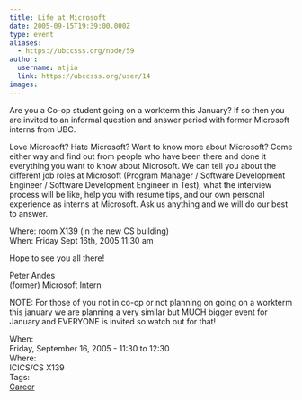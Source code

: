 ```yaml
---
title: Life at Microsoft 
date: 2005-09-15T19:39:00.000Z
type: event
aliases:
  - https://ubccsss.org/node/59
author:
  username: atjia
  link: https://ubccsss.org/user/14
images:
---
```


<div class="field field-name-body field-type-text-with-summary field-label-hidden"><div class="field-items"><div class="field-item even"><p>Are you a Co-op student going on a workterm this January? If so then you are invited to an informal question and answer period with former Microsoft interns from UBC.</p>
<p>Love Microsoft? Hate Microsoft? Want to know more about Microsoft? Come either way and find out from people who have been there and done it everything you want to know about Microsoft. We can tell you about the different job roles at Microsoft (Program Manager / Software Development Engineer / Software Development Engineer in Test), what the interview process will be like, help you with resume tips, and our own personal experience as interns at Microsoft. Ask us anything and we will do our best to answer.</p>
<p>Where: room X139 (in the new CS building)<br>
When: Friday Sept 16th, 2005 11:30 am</p>
<p>Hope to see you all there!</p>
<p>Peter Andes<br>
(former) Microsoft Intern</p>
<p>NOTE: For those of you not in co-op or not planning on going on a workterm this january we are planning a very similar but MUCH bigger event for January and EVERYONE is invited so watch out for that!</p>
<!--break--></div></div></div><div class="field field-name-field-dates field-type-datetime field-label-above"><div class="field-label">When:&#xA0;</div><div class="field-items"><div class="field-item even"><span class="date-display-single">Friday, September 16, 2005 - <span class="date-display-range"><span class="date-display-start">11:30</span> to <span class="date-display-end">12:30</span></span></span></div></div></div><div class="field field-name-field-location field-type-text field-label-above"><div class="field-label">Where:&#xA0;</div><div class="field-items"><div class="field-item even">ICICS/CS X139</div></div></div>    <footer>
    <div class="field field-name-field-tags field-type-taxonomy-term-reference field-label-above"><div class="field-label">Tags:&#xA0;</div><div class="field-items"><div class="field-item even"><a href="/career">Career</a></div></div></div>      </footer>